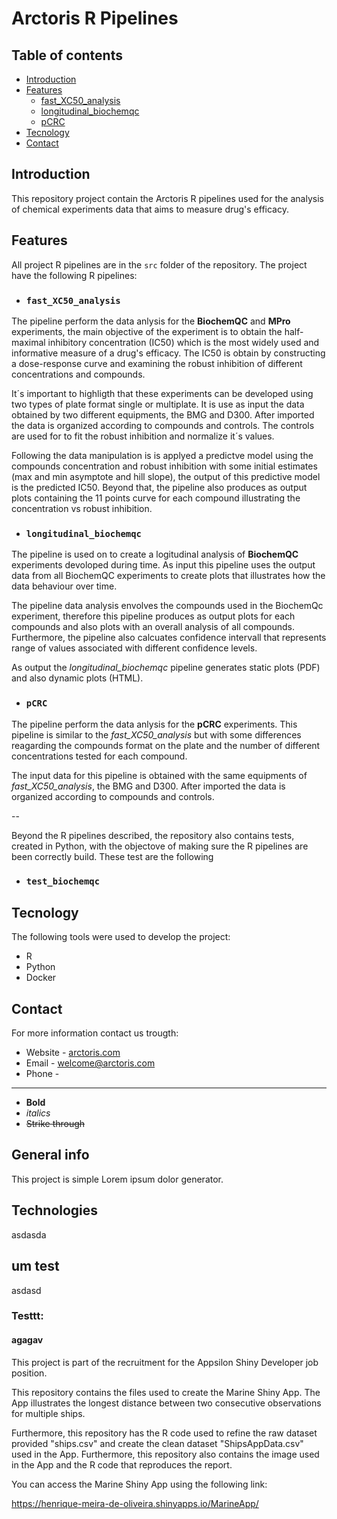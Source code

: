 # Arctoris R Pipelines

## Table of contents
* [Introduction](#introduction)
* [Features](#features)
  * [fast_XC50_analysis](#fast_XC50_analysis)
  * [longitudinal_biochemqc](#longitudinal_biochemqc)
  * [pCRC](#pCRC)
* [Tecnology](#tecnology)
* [Contact](#contact)

## Introduction

This repository project contain the Arctoris R pipelines used for the analysis of chemical experiments data that aims to measure drug's efficacy. 

## Features

All project R pipelines are in the ```src``` folder of the repository. The project have the following R pipelines:

*  ### ```fast_XC50_analysis``` <a name="fast_XC50_analysis"></a>

The pipeline perform the data anlysis for the **BiochemQC** and **MPro** experiments, the main objective of the experiment is to obtain the half-maximal inhibitory concentration (IC50) which is the most widely used and informative measure of a drug's efficacy. The IC50 is obtain by constructing a dose-response curve and examining the robust inhibition of different concentrations and compounds. 

It´s important to highligth that these experiments can be developed using two types of plate format single or multiplate. It is use as input the data obtained by two different equipments, the BMG and D300. After imported the data is organized according to compounds and controls. The controls are used for to fit the robust inhibition and normalize it´s values. 

Following the data manipulation is is applyed a predictve model using the compounds concentration and robust inhibition with some initial estimates (max and min asymptote and hill slope), the output of this predictive model is the predicted IC50. Beyond that, the pipeline also produces as output plots containing the 11 points curve for each compound illustrating the concentration vs robust inhibition. 

* ### ```longitudinal_biochemqc``` <a name="longitudinal_biochemqc"></a>

 The pipeline is used on to create a logitudinal analysis of **BiochemQC** experiments devoloped during time. As input this pipeline uses the output data from all BiochemQC  experiments to create plots that illustrates how the data behaviour over time.

 The pipeline data analysis envolves the compounds used in the BiochemQc experiment, therefore this pipeline produces as output plots for each compounds and also plots with an    overall analysis of all compounds. Furthermore, the pipeline also calcuates confidence intervall that represents range of values associated with different confidence levels.

 As output the *longitudinal_biochemqc* pipeline generates static plots (PDF) and also dynamic plots (HTML).

* ### ```pCRC``` <a name="pCRC"></a>

The pipeline perform the data anlysis for the **pCRC** experiments. This pipeline is similar to the *fast_XC50_analysis* but with some differences reagarding the compounds format on the plate and the number of different concentrations tested for each compound. 

The input data for this pipeline is obtained with the same equipments of *fast_XC50_analysis*, the BMG and D300. After imported the data is organized according to compounds and controls.

--

Beyond the R pipelines described, the repository also contains tests, created in Python, with the objectove of making sure the R pipelines are been correctly build. These test are the following

* ### ```test_biochemqc```



## Tecnology

The following tools were used to develop the project:

* R
* Python
* Docker

## Contact

For more information contact us trougth:

* Website - [arctoris.com](https://www.arctoris.com/)
* Email - welcome@arctoris.com
* Phone -


-----------------------------------------------------------------------------












- **Bold**
- _italics_
- ~~Strike through~~

## General info
This project is simple Lorem ipsum dolor generator.

## Technologies

asdasda

## um test

asdasd

### Testtt:

#### agagav

This project is part of the recruitment for the Appsilon Shiny Developer job position.

This repository contains the files used to create the Marine Shiny App. The App illustrates the longest distance between two consecutive observations for multiple ships.

Furthermore, this repository has the R code used to refine the raw dataset provided "ships.csv" and create the clean dataset "ShipsAppData.csv" used in the App. Furthermore, this repository also contains the image used in the App and the R code that reproduces the report.

You can access the Marine Shiny App using the following link: 

https://henrique-meira-de-oliveira.shinyapps.io/MarineApp/
